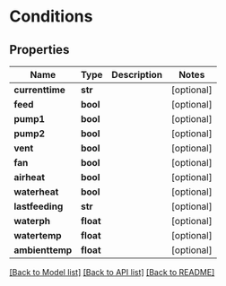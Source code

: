 # Conditions

## Properties
Name | Type | Description | Notes
------------ | ------------- | ------------- | -------------
**currenttime** | **str** |  | [optional] 
**feed** | **bool** |  | [optional] 
**pump1** | **bool** |  | [optional] 
**pump2** | **bool** |  | [optional] 
**vent** | **bool** |  | [optional] 
**fan** | **bool** |  | [optional] 
**airheat** | **bool** |  | [optional] 
**waterheat** | **bool** |  | [optional] 
**lastfeeding** | **str** |  | [optional] 
**waterph** | **float** |  | [optional] 
**watertemp** | **float** |  | [optional] 
**ambienttemp** | **float** |  | [optional] 

[[Back to Model list]](../README.md#documentation-for-models) [[Back to API list]](../README.md#documentation-for-api-endpoints) [[Back to README]](../README.md)


